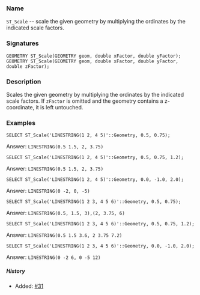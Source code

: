 ### Name
`ST_Scale` -- scale the given geometry by multiplying the ordinates by the
indicated scale factors.

### Signatures

```mysql
GEOMETRY ST_Scale(GEOMETRY geom, double xFactor, double yFactor);
GEOMETRY ST_Scale(GEOMETRY geom, double xFactor, double yFactor, double zFactor);
```

### Description

Scales the given geometry by multiplying the ordinates by the indicated scale
factors. If `zFactor` is omitted and the geometry contains a z-coordinate, it
is left untouched.

### Examples

```mysql
SELECT ST_Scale('LINESTRING(1 2, 4 5)'::Geometry, 0.5, 0.75);
```
Answer:    `LINESTRING(0.5 1.5, 2, 3.75)`
```mysql
SELECT ST_Scale('LINESTRING(1 2, 4 5)'::Geometry, 0.5, 0.75, 1.2);
```
Answer:    `LINESTRING(0.5 1.5, 2, 3.75)`
```mysql
SELECT ST_Scale('LINESTRING(1 2, 4 5)'::Geometry, 0.0, -1.0, 2.0);
```
Answer:    `LINESTRING(0 -2, 0, -5)`
```mysql
SELECT ST_Scale('LINESTRING(1 2 3, 4 5 6)'::Geometry, 0.5, 0.75);
```
Answer:    `LINESTRING(0.5, 1.5, 3),(2, 3.75, 6)`
```mysql
SELECT ST_Scale('LINESTRING(1 2 3, 4 5 6)'::Geometry, 0.5, 0.75, 1.2);
```
Answer:    `LINESTRING(0.5 1.5 3.6, 2 3.75 7.2)`
```mysql
SELECT ST_Scale('LINESTRING(1 2 3, 4 5 6)'::Geometry, 0.0, -1.0, 2.0);
```
Answer:    `LINESTRING(0 -2 6, 0 -5 12)`

##### History

* Added: [#31](https://github.com/irstv/H2GIS/pull/31)
